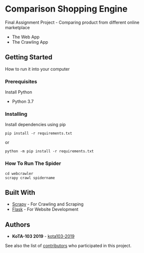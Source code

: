 # Comparison Shopping Engine

Final Assignment Project - Comparing product from different online marketplace
- The Web App
- The Crawling App

## Getting Started

How to run it into your computer

### Prerequisites

Install Python

- Python 3.7

### Installing

Install dependencies using pip

```
pip install -r requirements.txt
```
or
```
python -m pip install -r requirements.txt
```
### How To Run The Spider

```
cd webcrawler
scrapy crawl spidername
```


## Built With

* [Scrapy](https://scrapy.org/) - For Crawling and Scraping
* [Flask](http://flask.pocoo.org/) - For Website Development

## Authors

* **KoTA-103 2019** - [kota103-2019](https://github.com/kota103-2019)

See also the list of [contributors](https://github.com/kota103-2019/comparison-shopping-engine/graphs/contributors) who participated in this project.
